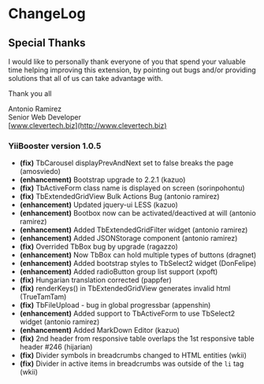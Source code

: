 # ChangeLog
## Special Thanks
I would like to personally thank everyone of you that spend your valuable time helping improving this extension, by pointing out bugs and/or providing solutions that all of us can take advantage with. 

Thank you all

Antonio Ramirez  
Senior Web Developer  
[www.clevertech.biz](http://www.clevertech.biz)

### YiiBooster version 1.0.5 

- **(fix)** TbCarousel displayPrevAndNext set to false breaks the page (amosviedo)
- **(enhancement)** Bootstrap upgrade to 2.2.1 (kazuo)
- **(fix)** TbActiveForm class name is displayed on screen (sorinpohontu)
- **(fix)** TbExtendedGridView Bulk Actions Bug (antonio ramirez)
- **(enhancement)** Updated jquery-ui LESS (kazuo)
- **(enhancement)** Bootbox now can be activated/deactived at will (antonio ramirez) 
- **(enhancement)** Added TbExtendedGridFilter widget (antonio ramirez)
- **(enhancement)** Added JSONStorage component (antonio ramirez)
- **(fix)** Overrided TbBox bug by upgrade (ragazzo)
- **(enhancement)** Now TbBox can hold multiple types of buttons (dragnet)
- **(enhancement)** Added bootstrap styles to TbSelect2 widget (DonFelipe)
- **(enhancement)** Added radioButton group list support (xpoft)
- **(fix)** Hungarian translation corrected (pappfer)
- **(fix)** renderKeys() in TbExtendedGridView generates invalid html (TrueTamTam)
- **(fix)** TbFileUpload - bug in global progressbar (appenshin)
- **(enhancement)** Added support to TbActiveForm to use TbSelect2 widget (antonio ramirez)
- **(enhancement)** Added MarkDown Editor (kazuo)
- **(fix)** 2nd header from responsive table overlaps the 1st responsive table header #246 (hijarian)
- **(fix)** Divider symbols in breadcrumbs changed to HTML entities (wkii)
- **(fix)** Divider in active items in breadcrumbs was outside of the `li` tag (wkii)

